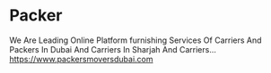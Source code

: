 # Packer
We Are Leading Online Platform furnishing Services Of Carriers And Packers In Dubai And Carriers In Sharjah And Carriers... https://www.packersmoversdubai.com
